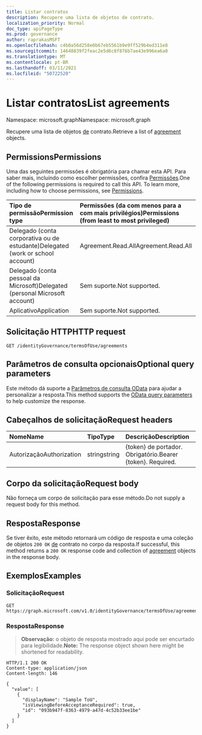 ```yaml
---
title: Listar contratos
description: Recupere uma lista de objetos de contrato.
localization_priority: Normal
doc_type: apiPageType
ms.prod: governance
author: raprakasMSFT
ms.openlocfilehash: c4b0a56d258e0b67eb5561b9e9ff529b4ed311e8
ms.sourcegitcommit: 14648839f2feac2e5d6c8f876b7ae43e996ea6a0
ms.translationtype: MT
ms.contentlocale: pt-BR
ms.lasthandoff: 03/11/2021
ms.locfileid: "50722520"
---
```

# <a name="list-agreements"></a><span data-ttu-id="eb73f-103">Listar contratos</span><span class="sxs-lookup"><span data-stu-id="eb73f-103">List agreements</span></span>

<span data-ttu-id="eb73f-104">Namespace: microsoft.graph</span><span class="sxs-lookup"><span data-stu-id="eb73f-104">Namespace: microsoft.graph</span></span>

<span data-ttu-id="eb73f-105">Recupere uma lista de objetos [de](../resources/agreement.md) contrato.</span><span class="sxs-lookup"><span data-stu-id="eb73f-105">Retrieve a list of [agreement](../resources/agreement.md) objects.</span></span>
## <a name="permissions"></a><span data-ttu-id="eb73f-106">Permissions</span><span class="sxs-lookup"><span data-stu-id="eb73f-106">Permissions</span></span>
<span data-ttu-id="eb73f-p101">Uma das seguintes permissões é obrigatória para chamar esta API. Para saber mais, incluindo como escolher permissões, confira [Permissões](/graph/permissions-reference).</span><span class="sxs-lookup"><span data-stu-id="eb73f-p101">One of the following permissions is required to call this API. To learn more, including how to choose permissions, see [Permissions](/graph/permissions-reference).</span></span>

|<span data-ttu-id="eb73f-109">Tipo de permissão</span><span class="sxs-lookup"><span data-stu-id="eb73f-109">Permission type</span></span>                        | <span data-ttu-id="eb73f-110">Permissões (da com menos para a com mais privilégios)</span><span class="sxs-lookup"><span data-stu-id="eb73f-110">Permissions (from least to most privileged)</span></span>              |
|:--------------------------------------|:---------------------------------------------------------|
|<span data-ttu-id="eb73f-111">Delegado (conta corporativa ou de estudante)</span><span class="sxs-lookup"><span data-stu-id="eb73f-111">Delegated (work or school account)</span></span>     | <span data-ttu-id="eb73f-112">Agreement.Read.All</span><span class="sxs-lookup"><span data-stu-id="eb73f-112">Agreement.Read.All</span></span> |
|<span data-ttu-id="eb73f-113">Delegado (conta pessoal da Microsoft)</span><span class="sxs-lookup"><span data-stu-id="eb73f-113">Delegated (personal Microsoft account)</span></span> | <span data-ttu-id="eb73f-114">Sem suporte.</span><span class="sxs-lookup"><span data-stu-id="eb73f-114">Not supported.</span></span> |
|<span data-ttu-id="eb73f-115">Aplicativo</span><span class="sxs-lookup"><span data-stu-id="eb73f-115">Application</span></span>                            | <span data-ttu-id="eb73f-116">Sem suporte.</span><span class="sxs-lookup"><span data-stu-id="eb73f-116">Not supported.</span></span> |

## <a name="http-request"></a><span data-ttu-id="eb73f-117">Solicitação HTTP</span><span class="sxs-lookup"><span data-stu-id="eb73f-117">HTTP request</span></span>
<!-- { "blockType": "ignored" } -->
```http
GET /identityGovernance/termsOfUse/agreements
```

## <a name="optional-query-parameters"></a><span data-ttu-id="eb73f-118">Parâmetros de consulta opcionais</span><span class="sxs-lookup"><span data-stu-id="eb73f-118">Optional query parameters</span></span>
<span data-ttu-id="eb73f-119">Este método dá suporte a [Parâmetros de consulta OData](/graph/query-parameters) para ajudar a personalizar a resposta.</span><span class="sxs-lookup"><span data-stu-id="eb73f-119">This method supports the [OData query parameters](/graph/query-parameters) to help customize the response.</span></span>

## <a name="request-headers"></a><span data-ttu-id="eb73f-120">Cabeçalhos de solicitação</span><span class="sxs-lookup"><span data-stu-id="eb73f-120">Request headers</span></span>
| <span data-ttu-id="eb73f-121">Nome</span><span class="sxs-lookup"><span data-stu-id="eb73f-121">Name</span></span>         | <span data-ttu-id="eb73f-122">Tipo</span><span class="sxs-lookup"><span data-stu-id="eb73f-122">Type</span></span>        | <span data-ttu-id="eb73f-123">Descrição</span><span class="sxs-lookup"><span data-stu-id="eb73f-123">Description</span></span> |
|:-------------|:------------|:------------|
| <span data-ttu-id="eb73f-124">Autorização</span><span class="sxs-lookup"><span data-stu-id="eb73f-124">Authorization</span></span> | <span data-ttu-id="eb73f-125">string</span><span class="sxs-lookup"><span data-stu-id="eb73f-125">string</span></span> | <span data-ttu-id="eb73f-p102">\{token\} de portador. Obrigatório.</span><span class="sxs-lookup"><span data-stu-id="eb73f-p102">Bearer \{token\}. Required.</span></span> |

## <a name="request-body"></a><span data-ttu-id="eb73f-128">Corpo da solicitação</span><span class="sxs-lookup"><span data-stu-id="eb73f-128">Request body</span></span>
<span data-ttu-id="eb73f-129">Não forneça um corpo de solicitação para esse método.</span><span class="sxs-lookup"><span data-stu-id="eb73f-129">Do not supply a request body for this method.</span></span>
## <a name="response"></a><span data-ttu-id="eb73f-130">Resposta</span><span class="sxs-lookup"><span data-stu-id="eb73f-130">Response</span></span>
<span data-ttu-id="eb73f-131">Se tiver êxito, este método retornará um código de resposta e uma coleção de objetos `200 OK` [de](../resources/agreement.md) contrato no corpo da resposta.</span><span class="sxs-lookup"><span data-stu-id="eb73f-131">If successful, this method returns a `200 OK` response code and collection of [agreement](../resources/agreement.md) objects in the response body.</span></span>
## <a name="examples"></a><span data-ttu-id="eb73f-132">Exemplos</span><span class="sxs-lookup"><span data-stu-id="eb73f-132">Examples</span></span>
### <a name="request"></a><span data-ttu-id="eb73f-133">Solicitação</span><span class="sxs-lookup"><span data-stu-id="eb73f-133">Request</span></span>

<!-- {
  "blockType": "request",
  "name": "get_agreements"
}-->
```msgraph-interactive
GET https://graph.microsoft.com/v1.0/identityGovernance/termsOfUse/agreements
```

### <a name="response"></a><span data-ttu-id="eb73f-134">Resposta</span><span class="sxs-lookup"><span data-stu-id="eb73f-134">Response</span></span>
><span data-ttu-id="eb73f-135">**Observação:** o objeto de resposta mostrado aqui pode ser encurtado para legibilidade.</span><span class="sxs-lookup"><span data-stu-id="eb73f-135">**Note:** The response object shown here might be shortened for readability.</span></span> 
<!-- {
  "blockType": "response",
  "truncated": true,
  "@odata.type": "microsoft.graph.agreement",
  "isCollection": true
} -->
```http
HTTP/1.1 200 OK
Content-type: application/json
Content-length: 146

{
  "value": [
    {
      "displayName": "Sample ToU",
      "isViewingBeforeAcceptanceRequired": true,
      "id": "093b947f-8363-4979-a47d-4c52b33ee1be"
    }
  ]
}
```

<!-- uuid: 8fcb5dbc-d5aa-4681-8e31-b001d5168d79
2015-10-25 14:57:30 UTC -->
<!--
{
  "type": "#page.annotation",
  "description": "List agreements",
  "keywords": "",
  "section": "documentation",
  "tocPath": "",
  "suppressions": [
  ]
}
-->
